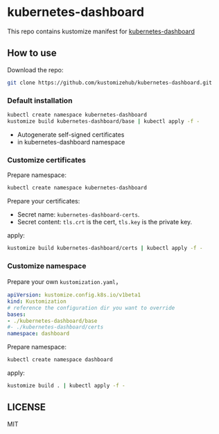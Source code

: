 # kubernetes-dashboard

This repo contains kustomize manifest for [kubernetes-dashboard](https://github.com/kubernetes/dashboard)

## How to use

Download the repo:

``` bash
git clone https://github.com/kustomizehub/kubernetes-dashboard.git
```

### Default installation

``` bash
kubectl create namespace kubernetes-dashboard
kustomize build kubernetes-dashboard/base | kubectl apply -f -
```

- Autogenerate self-signed certificates
- in kubernetes-dashboard namespace

### Customize certificates

Prepare namespace:

``` bash
kubectl create namespace kubernetes-dashboard
```

Prepare your certificates:

- Secret name: `kubernetes-dashboard-certs`.
- Secret content: `tls.crt` is the cert, `tls.key` is the private key.

apply:

``` bash
kustomize build kubernetes-dashboard/certs | kubectl apply -f -
```

### Customize namespace

Prepare your own `kustomization.yaml`，

``` yaml
apiVersion: kustomize.config.k8s.io/v1beta1
kind: Kustomization
# reference the configuration dir you want to override
bases:
- ./kubernetes-dashboard/base
#- ./kubernetes-dashboard/certs
namespace: dashboard
```

Prepare namespace:

``` bash
kubectl create namespace dashboard
```

apply:

``` bash
kustomize build . | kubectl apply -f -
```

## LICENSE

MIT